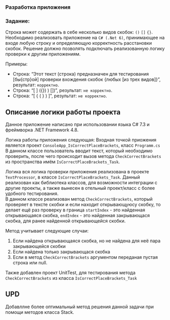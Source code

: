 
### Разработка приложения
### Задание:


Строка может содержать в себе несколько видов скобок: `()` `[]` `{}`. Необходимо реализовать приложение на `C# (.Net 6)`, принимающее на входе любую строку и определяющую
корректность расстановки скобок. Решение должно позволять подключать реализованную логику проверки к другим приложениям.


Примеры:  
* Строка: “Этот текст (строка) предназначен для тестирования [бы{стр}ой] проверки вхождения скобок {любых [из трех видов]}”, результат: `корректно`.  
* Строка: “[ ] ({}) ) [])”, результат: `не корректно`.  
* Строка: “[ { ( } ) ]”, результат: `не корректно`.  




## Описание логики работы проекта

Данное приложение написано при использовании языка C# 7.3 и фреймворка .NET Framework 4.8.

Логика работы приложения следующая:
Входная точкой приожения является проект `ConsoleApp_IsCorrectPlaceBrackets`, класс `Programm.cs`  
В данном классе пользователь вводит текст, который необходимо проверить, после чего происходит вызов метода `CheckCorrectBrackets` из пространства имём `IsCorrectPlaceBrackets_Task`.

Логика вся логика проверки приложения реализована в проекте `TextProcessor`, в классе `IsCorrectPlaceBrackets_Task`. Данный реализован как библиотека классов, для
возможности интеграции с другие проекты, а также вынесен в отельный проект/класс с более удобного тестирования.  
В данном классе реализован метод `CheckCorrectBrackets`, который проверяет в тексте скобки и если находит открывающуюсу скобку, то делает ещё раз проверку в граница
`startIndex` - это найденная открывающаяся скобка,  `endIndex` - это найденная закрывающася скобка, для ранее найденной открывающейся скобки.   


Метод учитывает следующие случаи:  
1. Если найдена открывающаяся скобка, но не найдена для неё пара закрывающейся скобки
2. Если найдена только закрывающася скобка
3. Если в метод `CheckCorrectBrackets` аргументом переданая пустая строка или null.


Также добавлен проект UnitTest, для тестирования метода `CheckCorrectBrackets` из класса `IsCorrectPlaceBrackets_Task`

## UPD

Добавллне более оптимальный метод решения данной задачи при помощи методов класса Stack.
